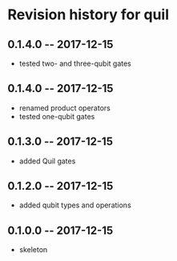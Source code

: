 # Revision history for quil

## 0.1.4.0  -- 2017-12-15

* tested two- and three-qubit gates

## 0.1.4.0  -- 2017-12-15

* renamed product operators
* tested one-qubit gates

## 0.1.3.0  -- 2017-12-15

* added Quil gates

## 0.1.2.0  -- 2017-12-15

* added qubit types and operations

## 0.1.0.0  -- 2017-12-15

* skeleton
